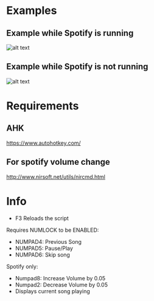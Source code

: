 # Examples
## Example while Spotify is running
![alt text](https://i.imgur.com/rklwfmQ.png "Ex.1")
## Example while Spotify is not running
![alt text](https://i.imgur.com/rklwfmQg.png "Ex.1")



# Requirements
## AHK
https://www.autohotkey.com/
## For spotify volume change
http://www.nirsoft.net/utils/nircmd.html
# 



# Info
- F3 Reloads the script

Requires NUMLOCK to be ENABLED:
- NUMPAD4: Previous Song
- NUMPAD5: Pause/Play
- NUMPAD6: Skip song

Spotify only:
- Numpad8: Increase Volume by 0.05
- Numpad2: Decrease Volume by 0.05
- Displays current song playing
